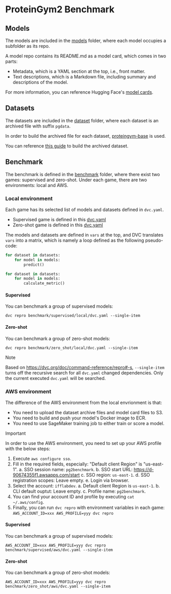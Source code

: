 # ProteinGym2 Benchmark

## Models

The models are included in the [models](models/) folder, where each model occupies a subfolder as its repo.

A model repo contains its README.md as a model card, which comes in two parts:
- Metadata, which is a YAML section at the top, i.e., front matter.
- Text descriptions, which is a Markdown file, including summary and descriptions of the model.

For more information, you can reference Hugging Face's [model cards](https://huggingface.co/docs/hub/en/model-cards).

## Datasets

The datasets are included in the [dataset](datasets/) folder, where each dataset is an archived file with suffix `pgdata`.

In order to build the archived file for each dataset, [proteingym-base](https://github.com/ProteinGym/proteingym-base) is used.

You can reference [this guide](https://github.com/ProteinGym/proteingym-base?tab=readme-ov-file#archive-data) to build the archived dataset.

## Benchmark

The benchmark is defined in the [benchmark](benchmark/) folder, where there exist two games: supervised and zero-shot. Under each game, there are two environments: local and AWS.

### Local environment

Each game has its selected list of models and datasets defined in `dvc.yaml`.

- Supervised game is defined in this [dvc.yaml](benchmark/supervised/local/dvc.yaml)
- Zero-shot game is defined in this [dvc.yaml](benchmark/zero_shot/local/dvc.yaml)

The models and datasets are defined in `vars` at the top, and DVC translates `vars` into a matrix, which is namely a loop defined as the following pseudo-code:

```python
for dataset in datasets:
    for model in models:
        predict()

for dataset in datasets:
    for model in models:
        calculate_metric()
```

#### Supervised

You can benchmark a group of supervised models:
```shell
dvc repro benchmark/supervised/local/dvc.yaml --single-item
```

#### Zero-shot

You can benchmark a group of zero-shot models:
```shell
dvc repro benchmark/zero_shot/local/dvc.yaml --single-item
```

> [!NOTE]
> Based on https://dvc.org/doc/command-reference/repro#-s, `--single-item` turns off the recursive search for all `dvc.yaml` changed dependencies. Only the current executed `dvc.yaml` will be searched.

### AWS environment

The difference of the AWS environment from the local envrionment is that:
* You need to upload the dataset archive files and model card files to S3.
* You need to build and push your model's Docker image to ECR.
* You need to use SageMaker training job to either train or score a model.

> [!IMPORTANT]
> In order to use the AWS environment, you need to set up your AWS profile with the below steps:
> 1. Execute `aws configure sso`.
> 2. Fill in the required fields, especially: "Default client Region" is "us-east-1".
>   a. SSO session name: `pg2benchmark`.
>   b. SSO start URL: https://d-90674355f1.awsapps.com/start
>   c. SSO region: `us-east-1`.
>   d. SSO registration scopes: Leave empty.
>   e. Login via browser.
> 2. Select the account: `ifflabdev`.
>   a. Default client Region is `us-east-1`.
>   b. CLI default ouptut: Leave empty.
>   c. Profile name: `pg2benchmark`.
> 4. You can find your account ID and profile by executing `cat ~/.aws/config`.
> 5. Finally, you can run `dvc repro` with environment variables in each game: `AWS_ACCOUNT_ID=xxx AWS_PROFILE=yyy dvc repro`

#### Supervised

You can benchmark a group of supervised models:
```shell
AWS_ACCOUNT_ID=xxx AWS_PROFILE=yyy dvc repro benchmark/supervised/aws/dvc.yaml --single-item
```

#### Zero-shot

You can benchmark a group of zero-shot models:
```shell
AWS_ACCOUNT_ID=xxx AWS_PROFILE=yyy dvc repro benchmark/zero_shot/aws/dvc.yaml --single-item
```





